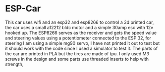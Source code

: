 # ESP-Car

This car uses wifi and an esp32 and esp8266 to control a 3d printed car, the car uses a small a12212 bldc motor and a simple 30amp esc with 12v hooked up. The ESP8266 serves as the receiver and gets the speed value and steering values using a potentiometer connected to the ESP 32, for steering I am using a simple mg90 servo, I have not printed it out to test but it should work with the code since I used a simulator to test it. The parts of the car are printed in PLA but the tires are made of tpu. I only used M3 screws in the design and some parts use threaded inserts to help with strength, 
